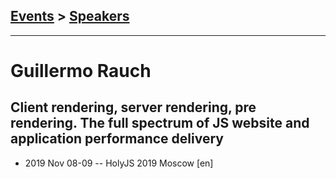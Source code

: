 ## [Events](../README.md) > [Speakers](../speakers.md)
---

# Guillermo Rauch

## Client rendering, server rendering, pre rendering. The full spectrum of JS website and application performance delivery
- 2019 Nov 08-09 -- HolyJS 2019 Moscow [en]   
